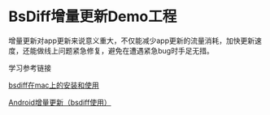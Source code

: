 # BsDiff增量更新Demo工程

增量更新对app更新来说意义重大，不仅能减少app更新的流量消耗，加快更新速度，还能做线上问题紧急修复，避免在遭遇紧急bug时手足无措。

学习参考链接

[bsdiff在mac上的安装和使用](https://blog.csdn.net/u012346890/article/details/109197950)

[Android增量更新（bsdiff使用）](https://www.jianshu.com/p/4ca7933185f7)